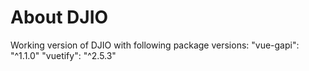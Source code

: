 # About DJIO
Working version of DJIO with following package versions:
    "vue-gapi": "^1.1.0"
    "vuetify": "^2.5.3"